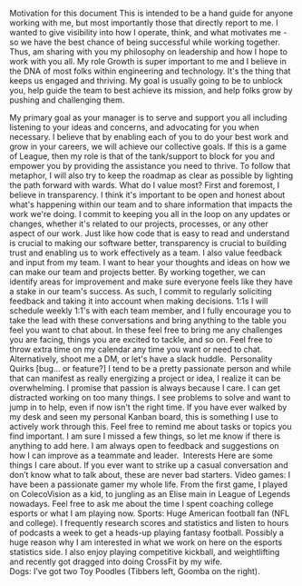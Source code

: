 Motivation for this document
This is intended to be a hand guide for anyone working with me, but most importantly those that directly report to me. I wanted to give visibility into how I operate, think, and what motivates me - so we have the best chance of being successful while working together. Thus, ﻿am sharing with you my philosophy on leadership and how I hope to work with you all.
My role
Growth is super important to me and I believe in the DNA of most folks within engineering and technology. It's the thing that keeps us engaged and thriving. My goal is usually going to be to unblock you, help guide the team to best achieve its mission, and help folks grow by pushing and challenging them.

My primary goal as your manager is to serve and support you all including listening to your ideas and concerns, and advocating for you when necessary. I believe that by enabling each of you to do your best work and grow in your careers, we will achieve our collective goals. If this is a game of League, then my role is that of the tank/support to block for you and empower you by providing the assistance you need to thrive. ﻿To follow that metaphor, I will also try to keep the roadmap as clear as possible by lighting the path forward with wards. 
What do I value most?
First and foremost, I believe in transparency. I think it's important to be open and honest about what's happening within our team and to share information that impacts the work we're doing. I commit to keeping you all in the loop on any updates or changes, whether it's related to our projects, processes, or any other aspect of our work. Just like how code that is easy to read and understand is crucial to making our software better, transparency is crucial to building trust and enabling us to work effectively as a team.
﻿I also value feedback and input from my team. I want to hear your thoughts and ideas on how we can make our team and projects better. By working together, we can identify areas for improvement and make sure everyone feels like they have a stake in our team's success. As such, I commit to regularly soliciting feedback and taking it into account when making decisions.﻿﻿﻿﻿﻿
1:1s
I will schedule weekly 1:1's with each team member, and I fully encourage you to take the lead with these conversations and bring anything to the table you feel you want to chat about. In these feel free to bring me any challenges you are facing, things you are excited to tackle, and so on. Feel free ﻿to throw ﻿extra time on my calendar any time you want or need to chat. Alternatively, shoot me a DM, or let's have a slack huddle.
﻿
Personality Quirks [bug… or feature?]
I ﻿tend to be a pretty passionate person and while that can manifest as really energizing a project or idea, I realize it can be overwhelming. I promise that passion is always because I care. 
I ﻿can get distracted working on too many things. I ﻿see problems to solve and want to jump in to help, even if now isn't the right time. If you have ever walked by my desk and seen my personal ﻿Kanban﻿ board, this is something I use to actively work through this. Feel free to remind me about tasks or topics you find important.
﻿I am sure I ﻿missed a few things, so let me know if there is anything to add here. I am always open to feedback and suggestions on how I can improve as a teammate and leader. 
﻿
Interests
Here are some things I care about. If you ever want to strike up a casual conversation and don’t know what to talk about, these are never bad starters. 
Video games: I have been a passionate gamer my whole life. From the first game, I played on ColecoVision as a kid, to jungling as an Elise main in League of Legends nowadays. Feel free to ask me about the time I spent coaching college esports or what I am playing now. 
Sports: Huge American football fan (NFL and college). I frequently research scores and statistics and listen to hours of podcasts a week to get a heads-up playing fantasy football. Possibly a huge reason why I am interested in what we work on here on the esports statistics side. 
I also enjoy playing competitive kickball, and weightlifting and recently got dragged into doing CrossFit by my wife.  
Dogs: I’ve got two Toy Poodles (Tibbers left, Goomba on the right). 


